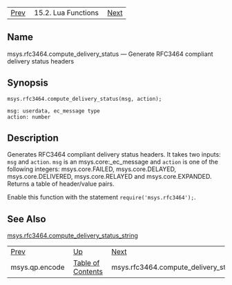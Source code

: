 |     |     |     |
| --- | --- | --- |
| [Prev](lua.ref.msys.qp.encode)  | 15.2. Lua Functions |  [Next](lua.ref.msys.rfc3464.compute_delivery_status_string.php) |

<a name="lua.ref.msys.rfc3464.compute_delivery_status"></a>
## Name

msys.rfc3464.compute_delivery_status — Generate RFC3464 compliant delivery status headers

<a name="idp26908576"></a>
## Synopsis

`msys.rfc3464.compute_delivery_status(msg, action);`

```
msg: userdata, ec_message type
action: number
```
<a name="idp26911328"></a>
## Description

Generates RFC3464 compliant delivery status headers. It takes two inputs: `msg` and `action`. `msg` is an msys.core:_ec_message and `action` is one of the following integers: msys.core.FAILED, msys.core.DELAYED, msys.core.DELIVERED, msys.core.RELAYED and msys.core.EXPANDED. Returns a table of header/value pairs.

Enable this function with the statement `require('msys.rfc3464');`.

<a name="idp26915856"></a>
## See Also

[msys.rfc3464.compute_delivery_status_string](lua.ref.msys.rfc3464.compute_delivery_status_string "msys.rfc3464.compute_delivery_status_string")

|     |     |     |
| --- | --- | --- |
| [Prev](lua.ref.msys.qp.encode)  | [Up](lua.function.details.php) |  [Next](lua.ref.msys.rfc3464.compute_delivery_status_string.php) |
| msys.qp.encode  | [Table of Contents](index) |  msys.rfc3464.compute_delivery_status_string |
